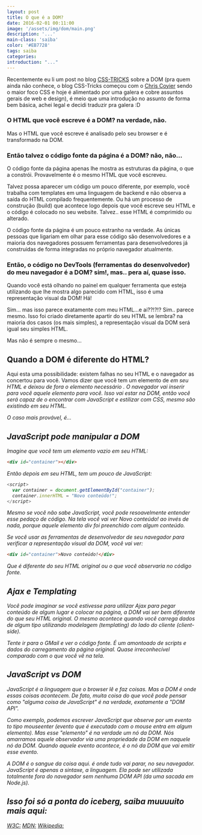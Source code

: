 ```yaml
---
layout: post
title: O que é a DOM?
date: 2016-02-01 00:11:00
image: '/assets/img/dom/main.png'
description: '...'
main-class: 'saiba'
color: '#EB7728'
tags: saiba
categories:
introduction: "..."
---
```


Recentemente eu li um post no blog [CSS-TRICKS](https://css-tricks.com/dom) sobre a DOM (pra quem ainda não conhece, o blog CSS-Tricks começou com o [Chris Coyier](https://twitter.com/chriscoyier) sendo o maior foco CSS e hoje é alimentado por uma galera e cobre assuntos gerais de web e design), é meio que uma introdução no assunto de forma bem básica, achei legal e decidi traduzir pra galera :D

### O HTML que você escreve é a DOM? na verdade, não.
Mas o HTML que você escreve é analisado pelo seu browser e é transformado na DOM.

### Então talvez o código fonte da página é a DOM? não, não...
O código fonte da página apenas lhe mostra as estruturas da página, o que a constrói. Provavelmente é o mesmo HTML que você escreveu.

Talvez possa aparecer um código um pouco diferente, por exemplo, você trabalha com templates em uma linguagem de backend e não
observa a saída do HTML compilado frequentemente. Ou há um processo de construção (build) que acontece logo depois que você escreve
seu HTML e o código é colocado no seu website. Talvez.. esse HTML é comprimido ou alterado.

O código fonte da página é um pouco estranho na verdade. As únicas pessoas que ligariam em olhar para esse código são desenvolvedores
e a maioria dos navegadores possuem ferramentas para desenvolvedores já construidas de forma integradas no próprio navegador atualmente.

### Então, o código no DevTools (ferramentas do desenvolvedor) do meu navegador é a DOM? sim!, mas.. pera aí, quase isso.
Quando você está olhando no painel em qualquer ferramenta que esteja utilizando que lhe mostra algo parecido com HTML, isso é
uma representação visual da DOM! Há!

Sim... mas isso parece exatamente com meu HTML...e ai??!?!?
Sim.. parece mesmo. Isso foi criado diretamente apartir do seu HTML se lembra? na maioria dos casos (os mais simples),
a representação visual da DOM será igual seu simples HTML.

Mas não é sempre o mesmo...

## Quando a DOM é diferente do HTML?

Aqui esta uma possibilidade: existem falhas no seu HTML e o navegador as concertou para você. Vamos dizer que você tem
um elemento de *<table>* em seu HTML e deixou de fora o elemento necessário *<tbody>*. O navegador vai inserir para você aquele
elemento *<tbody>* para você. Isso vai estar na DOM, então você será capaz de o encontrar com JavaScript e estilizar com CSS, mesmo
são existindo em seu HTML.

O caso mais provável, é...

## JavaScript pode manipular a DOM
Imagine que você tem um elemento vazio em seu HTML:
```html
<div id="container"></div>
```

Então depois em seu HTML, tem um pouco de JavaScript:
```js
<script>
  var container = document.getElementById("container");
  container.innerHTML = "Novo conteúdo!";
</script>
```

Mesmo se você não sabe JavaScript, você pode resoavelmente entender esse pedaço de código. Na tela você vai ver *Novo conteúdo!*
ao invés de nada, porque aquele elemento *div* foi preenchido com algum conteúdo.

Se você usar as ferramentas de desenvolvedor de seu navegador para verificar a representação visual da DOM, você vai ver:
```html
<div id="container">Novo conteúdo!</div>
```
Que é diferente do seu HTML original ou o que você observaria no código fonte.

## Ajax e Templating
Você pode imaginar se você estivesse para utilizar Ajax para pegar conteúdo de algum lugar e colocar na página, a DOM vai ser
bem diferente do que seu HTML original. O mesmo acontece quando você carrega dados de algum tipo utilizando modelagem (templating)
do lado do cliente (client-side).

Tente ir para o GMail e ver o código fonte. É um amontoado de scripts e dados do carregamento da página original. Quase irreconhecível
comparado com o que você vê na tela.

## JavaScript vs DOM
JavaScript é a linguagem que o browser lê e faz coisas. Mas a DOM é onde essas coisas acontecem. De fato, muita coisa do que você
pode pensar como "alguma coisa de JavaScript" é na verdade, exatamente a "DOM API".

Como exemplo, podemos escrever JavaScript que observe por um evento to tipo *mouseenter* (evento que é executado com o mouse
entra em algum elemento). Mas esse "elemento" é na verdade um nó da DOM. Nós amarramos aquele observador via uma propriedade da DOM
em naquele nó da DOM. Quando aquele evento acontece, é o nó da DOM que vai emitir esse evento.

A DOM é o sangue da coisa aqui. é onde tudo vai parar, no seu navegador. JavaScript é apenas a sintaxe, a linguagem. Ela pode ser
utilizada totalmente fora do navegador sem nenhuma DOM API (da uma sacada em Node.js).

## Isso foi só a ponta do iceberg, saiba muuuuito mais aqui:
[W3C:](http://www.w3.org/TR/DOM-Level-2-Core/introduction.html)
[MDN:](https://developer.mozilla.org/en-US/docs/DOM/DOM_Reference/Introduction)
[Wikipedia:](http://en.wikipedia.org/wiki/Document_Object_Model)
